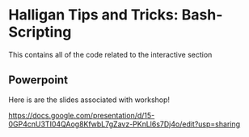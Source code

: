 # Halligan Tips and Tricks: Bash-Scripting

This contains all of the code related to the interactive section

## Powerpoint

Here is are the slides associated with workshop!

https://docs.google.com/presentation/d/15-0GP4cnU3TI04QAog8KfwbL7gZavz-PKnLl6s7Dj4o/edit?usp=sharing
